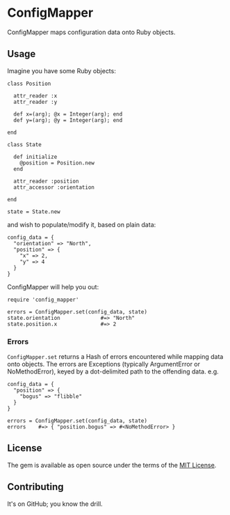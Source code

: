 # ConfigMapper

ConfigMapper maps configuration data onto Ruby objects.

## Usage

Imagine you have some Ruby objects:

    class Position

      attr_reader :x
      attr_reader :y

      def x=(arg); @x = Integer(arg); end
      def y=(arg); @y = Integer(arg); end

    end

    class State

      def initialize
        @position = Position.new
      end

      attr_reader :position
      attr_accessor :orientation

    end

    state = State.new

and wish to populate/modify it, based on plain data:

    config_data = {
      "orientation" => "North",
      "position" => {
        "x" => 2,
        "y" => 4
      }
    }

ConfigMapper will help you out:

    require 'config_mapper'

    errors = ConfigMapper.set(config_data, state)
    state.orientation             #=> "North"
    state.position.x              #=> 2

### Errors

`ConfigMapper.set` returns a Hash of errors encountered while mapping data
onto objects.  The errors are Exceptions (typically ArgumentError or NoMethodError),
keyed by a dot-delimited path to the offending data.  e.g.

    config_data = {
      "position" => {
        "bogus" => "flibble"
      }
    }

    errors = ConfigMapper.set(config_data, state)
    errors    #=> { "position.bogus" => #<NoMethodError> }

## License

The gem is available as open source under the terms of the [MIT License](http://opensource.org/licenses/MIT).

## Contributing

It's on GitHub; you know the drill.
